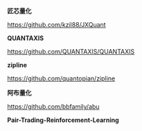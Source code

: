 **匠芯量化**

https://github.com/kzil88/JXQuant

**QUANTAXIS**

https://github.com/QUANTAXIS/QUANTAXIS

**zipline**

https://github.com/quantopian/zipline

**阿布量化**

https://github.com/bbfamily/abu

**Pair-Trading-Reinforcement-Learning**


